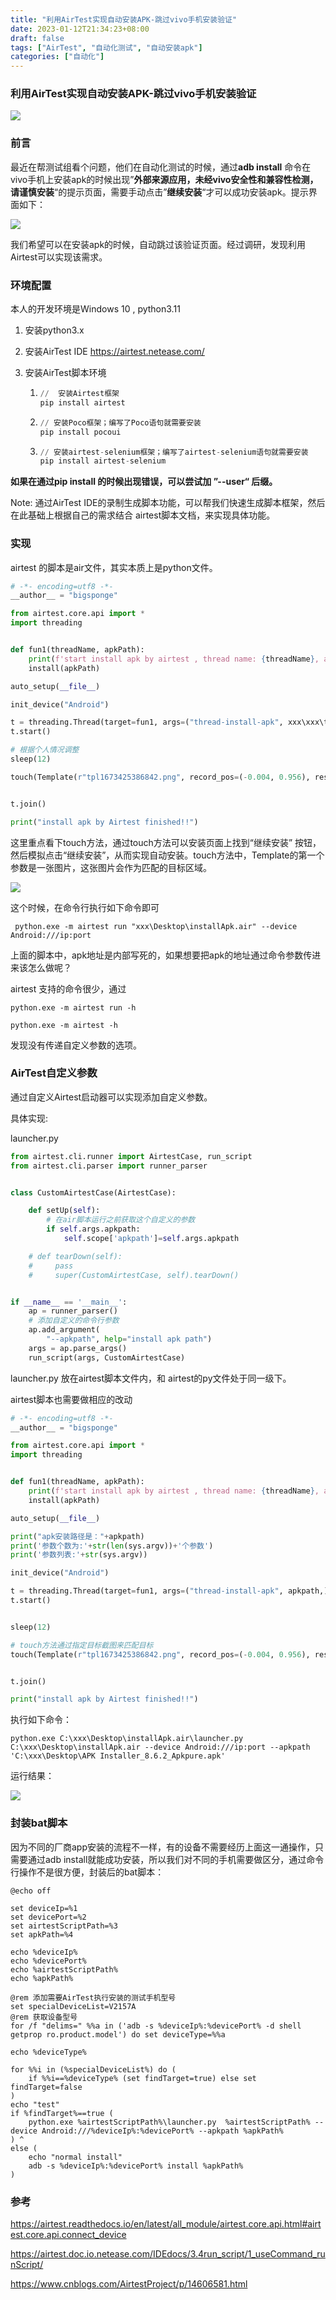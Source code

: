 ```yaml
---
title: "利用AirTest实现自动安装APK-跳过vivo手机安装验证"
date: 2023-01-12T21:34:23+08:00
draft: false
tags: ["AirTest", "自动化测试", "自动安装apk"]
categories: ["自动化"]
---
```


### 利用AirTest实现自动安装APK-跳过vivo手机安装验证



![](https://raw.githubusercontent.com/MRYangY/blog-img/main/hd-wallpaper-2836301_1280.jpg)



### 前言

最近在帮测试组看个问题，他们在自动化测试的时候，通过**adb install** 命令在vivo手机上安装apk的时候出现”**外部来源应用，未经vivo安全性和兼容性检测，请谨慎安装**“的提示页面，需要手动点击”**继续安装**“才可以成功安装apk。提示界面如下：

![](https://raw.githubusercontent.com/MRYangY/blog-img/main/vivo%E6%9C%AA%E7%9F%A5%E6%9D%A5%E6%BA%90%E9%AA%8C%E8%AF%81.jpg)









我们希望可以在安装apk的时候，自动跳过该验证页面。经过调研，发现利用Airtest可以实现该需求。

### 环境配置

本人的开发环境是Windows 10 , python3.11

1. 安装python3.x

2. 安装AirTest IDE   https://airtest.netease.com/

3. 安装AirTest脚本环境

   1. ```python
      //  安装Airtest框架
      pip install airtest
      ```

      

   2. ```python
      // 安装Poco框架；编写了Poco语句就需要安装
      pip install pocoui
      ```

      

   3. ```python
      // 安装airtest-selenium框架；编写了airtest-selenium语句就需要安装
      pip install airtest-selenium
      ```

      



**如果在通过pip install 的时候出现错误，可以尝试加 ”--user“ 后缀。**



Note: 通过AirTest IDE的录制生成脚本功能，可以帮我们快速生成脚本框架，然后在此基础上根据自己的需求结合 airtest脚本文档，来实现具体功能。

### 实现

airtest 的脚本是air文件，其实本质上是python文件。

```python
# -*- encoding=utf8 -*-
__author__ = "bigsponge"

from airtest.core.api import *
import threading


def fun1(threadName, apkPath):
    print(f'start install apk by airtest , thread name: {threadName}, apkPath:{apkPath}')
    install(apkPath)

auto_setup(__file__)

init_device("Android")

t = threading.Thread(target=fun1, args=("thread-install-apk", xxx\xxx\test.apk,))
t.start()

# 根据个人情况调整
sleep(12)

touch(Template(r"tpl1673425386842.png", record_pos=(-0.004, 0.956), resolution=(1080, 2400)))


t.join()

print("install apk by Airtest finished!!")


```

这里重点看下touch方法，通过touch方法可以安装页面上找到“继续安装” 按钮，然后模拟点击“继续安装”，从而实现自动安装。touch方法中，Template的第一个参数是一张图片，这张图片会作为匹配的目标区域。

![](https://raw.githubusercontent.com/MRYangY/blog-img/main/uTools_1673513432902.png)

这个时候，在命令行执行如下命令即可

` python.exe -m airtest run "xxx\Desktop\installApk.air" --device Android:///ip:port`

上面的脚本中，apk地址是内部写死的，如果想要把apk的地址通过命令参数传进来该怎么做呢？

airtest 支持的命令很少，通过

`python.exe -m airtest run -h`

`python.exe -m airtest -h`

发现没有传递自定义参数的选项。

### AirTest自定义参数

通过自定义Airtest启动器可以实现添加自定义参数。

具体实现:

launcher.py

```python
from airtest.cli.runner import AirtestCase, run_script
from airtest.cli.parser import runner_parser


class CustomAirtestCase(AirtestCase):

    def setUp(self):
        # 在air脚本运行之前获取这个自定义的参数
        if self.args.apkpath:
            self.scope['apkpath']=self.args.apkpath

    # def tearDown(self):
    #     pass
    #     super(CustomAirtestCase, self).tearDown()


if __name__ == '__main__':
    ap = runner_parser()
    # 添加自定义的命令行参数
    ap.add_argument(
        "--apkpath", help="install apk path")
    args = ap.parse_args()
    run_script(args, CustomAirtestCase)
```

launcher.py 放在airtest脚本文件内，和 airtest的py文件处于同一级下。

airtest脚本也需要做相应的改动

```python
# -*- encoding=utf8 -*-
__author__ = "bigsponge"

from airtest.core.api import *
import threading


def fun1(threadName, apkPath):
    print(f'start install apk by airtest , thread name: {threadName}, apkPath:{apkPath}')
    install(apkPath)

auto_setup(__file__)

print("apk安装路径是："+apkpath)
print('参数个数为:'+str(len(sys.argv))+'个参数')
print('参数列表:'+str(sys.argv))

init_device("Android")

t = threading.Thread(target=fun1, args=("thread-install-apk", apkpath,))
t.start()


sleep(12)

# touch方法通过指定目标截图来匹配目标
touch(Template(r"tpl1673425386842.png", record_pos=(-0.004, 0.956), resolution=(1080, 2400)))


t.join()

print("install apk by Airtest finished!!")


```

执行如下命令：

`python.exe C:\xxx\Desktop\installApk.air\launcher.py  C:\xxx\Desktop\installApk.air --device Android:///ip:port --apkpath 'C:\xxx\Desktop\APK Installer_8.6.2_Apkpure.apk'`

运行结果：

![](https://raw.githubusercontent.com/MRYangY/blog-img/main/1673514806523.png)



### 封装bat脚本

因为不同的厂商app安装的流程不一样，有的设备不需要经历上面这一通操作，只需要通过adb install就能成功安装，所以我们对不同的手机需要做区分，通过命令行操作不是很方便，封装后的bat脚本：

```vbscript
@echo off

set deviceIp=%1
set devicePort=%2
set airtestScriptPath=%3
set apkPath=%4

echo %deviceIp%
echo %devicePort%
echo %airtestScriptPath%
echo %apkPath%

@rem 添加需要AirTest执行安装的测试手机型号
set specialDeviceList=V2157A
@rem 获取设备型号
for /f "delims=" %%a in ('adb -s %deviceIp%:%devicePort% -d shell getprop ro.product.model') do set deviceType=%%a

echo %deviceType%

for %%i in (%specialDeviceList%) do (
	if %%i==%deviceType% (set findTarget=true) else set findTarget=false
)
echo "test"
if %findTarget%==true (
	python.exe %airtestScriptPath%\launcher.py  %airtestScriptPath% --device Android:///%deviceIp%:%devicePort% --apkpath %apkPath%
) ^
else (
	echo "normal install"
	adb -s %deviceIp%:%devicePort% install %apkPath%
)
```



### 参考

https://airtest.readthedocs.io/en/latest/all_module/airtest.core.api.html#airtest.core.api.connect_device

https://airtest.doc.io.netease.com/IDEdocs/3.4run_script/1_useCommand_runScript/

https://www.cnblogs.com/AirtestProject/p/14606581.html
